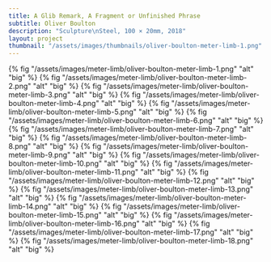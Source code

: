 ```yaml
---
title: A Glib Remark, A Fragment or Unfinished Phrase
subtitle: Oliver Boulton
description: "Sculpture\nSteel, 100 × 20mm, 2018"
layout: project
thumbnail: "/assets/images/thumbnails/oliver-boulton-meter-limb-1.png"
--- 
```


{% fig "/assets/images/meter-limb/oliver-boulton-meter-limb-1.png" "alt" "big" %}
{% fig "/assets/images/meter-limb/oliver-boulton-meter-limb-2.png" "alt" "big" %}
{% fig "/assets/images/meter-limb/oliver-boulton-meter-limb-3.png" "alt" "big" %}
{% fig "/assets/images/meter-limb/oliver-boulton-meter-limb-4.png" "alt" "big" %}
{% fig "/assets/images/meter-limb/oliver-boulton-meter-limb-5.png" "alt" "big" %}
{% fig "/assets/images/meter-limb/oliver-boulton-meter-limb-6.png" "alt" "big" %}
{% fig "/assets/images/meter-limb/oliver-boulton-meter-limb-7.png" "alt" "big" %}
{% fig "/assets/images/meter-limb/oliver-boulton-meter-limb-8.png" "alt" "big" %}
{% fig "/assets/images/meter-limb/oliver-boulton-meter-limb-9.png" "alt" "big" %}
{% fig "/assets/images/meter-limb/oliver-boulton-meter-limb-10.png" "alt" "big" %}
{% fig "/assets/images/meter-limb/oliver-boulton-meter-limb-11.png" "alt" "big" %}
{% fig "/assets/images/meter-limb/oliver-boulton-meter-limb-12.png" "alt" "big" %}
{% fig "/assets/images/meter-limb/oliver-boulton-meter-limb-13.png" "alt" "big" %}
{% fig "/assets/images/meter-limb/oliver-boulton-meter-limb-14.png" "alt" "big" %}
{% fig "/assets/images/meter-limb/oliver-boulton-meter-limb-15.png" "alt" "big" %}
{% fig "/assets/images/meter-limb/oliver-boulton-meter-limb-16.png" "alt" "big" %}
{% fig "/assets/images/meter-limb/oliver-boulton-meter-limb-17.png" "alt" "big" %}
{% fig "/assets/images/meter-limb/oliver-boulton-meter-limb-18.png" "alt" "big" %}

